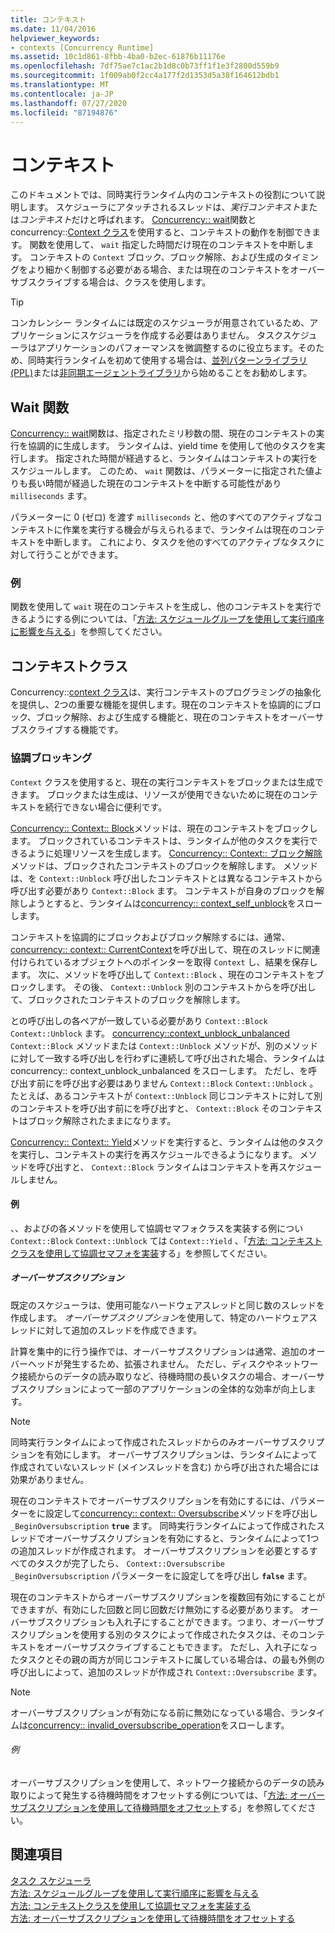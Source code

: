 ```yaml
---
title: コンテキスト
ms.date: 11/04/2016
helpviewer_keywords:
- contexts [Concurrency Runtime]
ms.assetid: 10c1d861-8fbb-4ba0-b2ec-61876b11176e
ms.openlocfilehash: 7df75ae7c1ac2b1d8c0b73ff1f1e3f2800d559b9
ms.sourcegitcommit: 1f009ab0f2cc4a177f2d1353d5a38f164612bdb1
ms.translationtype: MT
ms.contentlocale: ja-JP
ms.lasthandoff: 07/27/2020
ms.locfileid: "87194876"
---
```

# <a name="contexts"></a>コンテキスト

このドキュメントでは、同時実行ランタイム内のコンテキストの役割について説明します。 スケジューラにアタッチされるスレッドは、*実行コンテキスト*または*コンテキスト*だけと呼ばれます。 [Concurrency:: wait](reference/concurrency-namespace-functions.md#wait)関数と concurrency::[Context クラス](../../parallel/concrt/reference/context-class.md)を使用すると、コンテキストの動作を制御できます。 関数を使用して、 `wait` 指定した時間だけ現在のコンテキストを中断します。 コンテキストの `Context` ブロック、ブロック解除、および生成のタイミングをより細かく制御する必要がある場合、または現在のコンテキストをオーバーサブスクライブする場合は、クラスを使用します。

> [!TIP]
> コンカレンシー ランタイムには既定のスケジューラが用意されているため、アプリケーションにスケジューラを作成する必要はありません。 タスクスケジューラはアプリケーションのパフォーマンスを微調整するのに役立ちます。そのため、同時実行ランタイムを初めて使用する場合は、[並列パターンライブラリ (PPL)](../../parallel/concrt/parallel-patterns-library-ppl.md)または[非同期エージェントライブラリ](../../parallel/concrt/asynchronous-agents-library.md)から始めることをお勧めします。

## <a name="the-wait-function"></a>Wait 関数

[Concurrency:: wait](reference/concurrency-namespace-functions.md#wait)関数は、指定されたミリ秒数の間、現在のコンテキストの実行を協調的に生成します。 ランタイムは、yield time を使用して他のタスクを実行します。 指定された時間が経過すると、ランタイムはコンテキストの実行をスケジュールします。 このため、 `wait` 関数は、パラメーターに指定された値よりも長い時間が経過した現在のコンテキストを中断する可能性があり `milliseconds` ます。

パラメーターに 0 (ゼロ) を渡す `milliseconds` と、他のすべてのアクティブなコンテキストに作業を実行する機会が与えられるまで、ランタイムは現在のコンテキストを中断します。 これにより、タスクを他のすべてのアクティブなタスクに対して行うことができます。

### <a name="example"></a>例

関数を使用して `wait` 現在のコンテキストを生成し、他のコンテキストを実行できるようにする例については、「[方法: スケジュールグループを使用して実行順序に影響を与える](../../parallel/concrt/how-to-use-schedule-groups-to-influence-order-of-execution.md)」を参照してください。

## <a name="the-context-class"></a>コンテキストクラス

Concurrency::[context クラス](../../parallel/concrt/reference/context-class.md)は、実行コンテキストのプログラミングの抽象化を提供し、2つの重要な機能を提供します。現在のコンテキストを協調的にブロック、ブロック解除、および生成する機能と、現在のコンテキストをオーバーサブスクライブする機能です。

### <a name="cooperative-blocking"></a>協調ブロッキング

`Context` クラスを使用すると、現在の実行コンテキストをブロックまたは生成できます。 ブロックまたは生成は、リソースが使用できないために現在のコンテキストを続行できない場合に便利です。

[Concurrency:: Context:: Block](reference/context-class.md#block)メソッドは、現在のコンテキストをブロックします。 ブロックされているコンテキストは、ランタイムが他のタスクを実行できるように処理リソースを生成します。 [Concurrency:: Context:: ブロック解除](reference/context-class.md#unblock)メソッドは、ブロックされたコンテキストのブロックを解除します。 メソッドは、を `Context::Unblock` 呼び出したコンテキストとは異なるコンテキストから呼び出す必要があり `Context::Block` ます。 コンテキストが自身のブロックを解除しようとすると、ランタイムは[concurrency:: context_self_unblock](../../parallel/concrt/reference/context-self-unblock-class.md)をスローします。

コンテキストを協調的にブロックおよびブロック解除するには、通常、 [concurrency:: context:: CurrentContext](reference/context-class.md#currentcontext)を呼び出して、現在のスレッドに関連付けられているオブジェクトへのポインターを取得 `Context` し、結果を保存します。 次に、メソッドを呼び出して `Context::Block` 、現在のコンテキストをブロックします。 その後、 `Context::Unblock` 別のコンテキストからを呼び出して、ブロックされたコンテキストのブロックを解除します。

との呼び出しの各ペアが一致している必要があり `Context::Block` `Context::Unblock` ます。 [concurrency::context_unblock_unbalanced](../../parallel/concrt/reference/context-unblock-unbalanced-class.md) `Context::Block` メソッドまたは `Context::Unblock` メソッドが、別のメソッドに対して一致する呼び出しを行わずに連続して呼び出された場合、ランタイムは concurrency:: context_unblock_unbalanced をスローします。 ただし、を呼び出す前にを呼び出す必要はありません `Context::Block` `Context::Unblock` 。 たとえば、あるコンテキストが `Context::Unblock` 同じコンテキストに対して別のコンテキストを呼び出す前にを呼び出すと、 `Context::Block` そのコンテキストはブロック解除されたままになります。

[Concurrency:: Context:: Yield](reference/context-class.md#yield)メソッドを実行すると、ランタイムは他のタスクを実行し、コンテキストの実行を再スケジュールできるようになります。 メソッドを呼び出すと、 `Context::Block` ランタイムはコンテキストを再スケジュールしません。

#### <a name="example"></a>例

、、およびの各メソッドを使用して協調セマフォクラスを実装する例につい `Context::Block` `Context::Unblock` ては `Context::Yield` 、「[方法: コンテキストクラスを使用して協調セマフォを実装](../../parallel/concrt/how-to-use-the-context-class-to-implement-a-cooperative-semaphore.md)する」を参照してください。

##### <a name="oversubscription"></a>オーバーサブスクリプション

既定のスケジューラは、使用可能なハードウェアスレッドと同じ数のスレッドを作成します。 *オーバーサブスクリプション*を使用して、特定のハードウェアスレッドに対して追加のスレッドを作成できます。

計算を集中的に行う操作では、オーバーサブスクリプションは通常、追加のオーバーヘッドが発生するため、拡張されません。 ただし、ディスクやネットワーク接続からのデータの読み取りなど、待機時間の長いタスクの場合、オーバーサブスクリプションによって一部のアプリケーションの全体的な効率が向上します。

> [!NOTE]
> 同時実行ランタイムによって作成されたスレッドからのみオーバーサブスクリプションを有効にします。 オーバーサブスクリプションは、ランタイムによって作成されていないスレッド (メインスレッドを含む) から呼び出された場合には効果がありません。

現在のコンテキストでオーバーサブスクリプションを有効にするには、パラメーターをに設定して[concurrency:: context:: Oversubscribe](reference/context-class.md#oversubscribe)メソッドを呼び出し `_BeginOversubscription` **`true`** ます。 同時実行ランタイムによって作成されたスレッドでオーバーサブスクリプションを有効にすると、ランタイムによって1つの追加スレッドが作成されます。 オーバーサブスクリプションを必要とするすべてのタスクが完了したら、 `Context::Oversubscribe` `_BeginOversubscription` パラメーターをに設定してを呼び出し **`false`** ます。

現在のコンテキストからオーバーサブスクリプションを複数回有効にすることができますが、有効にした回数と同じ回数だけ無効にする必要があります。 オーバーサブスクリプションも入れ子にすることができます。つまり、オーバーサブスクリプションを使用する別のタスクによって作成されたタスクは、そのコンテキストをオーバーサブスクライブすることもできます。 ただし、入れ子になったタスクとその親の両方が同じコンテキストに属している場合は、の最も外側の呼び出しによって、追加のスレッドが作成され `Context::Oversubscribe` ます。

> [!NOTE]
> オーバーサブスクリプションが有効になる前に無効になっている場合、ランタイムは[concurrency:: invalid_oversubscribe_operation](../../parallel/concrt/reference/invalid-oversubscribe-operation-class.md)をスローします。

###### <a name="example"></a>例

オーバーサブスクリプションを使用して、ネットワーク接続からのデータの読み取りによって発生する待機時間をオフセットする例については、「[方法: オーバーサブスクリプションを使用して待機時間をオフセット](../../parallel/concrt/how-to-use-oversubscription-to-offset-latency.md)する」を参照してください。

## <a name="see-also"></a>関連項目

[タスク スケジューラ](../../parallel/concrt/task-scheduler-concurrency-runtime.md)<br/>
[方法: スケジュールグループを使用して実行順序に影響を与える](../../parallel/concrt/how-to-use-schedule-groups-to-influence-order-of-execution.md)<br/>
[方法: コンテキストクラスを使用して協調セマフォを実装する](../../parallel/concrt/how-to-use-the-context-class-to-implement-a-cooperative-semaphore.md)<br/>
[方法: オーバーサブスクリプションを使用して待機時間をオフセットする](../../parallel/concrt/how-to-use-oversubscription-to-offset-latency.md)
